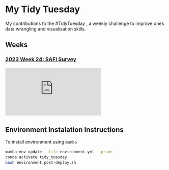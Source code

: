 # My Tidy Tuesday

My contributions to the #TidyTuesday , a weekly challenge to improve ones data wrangling and visualisation skills.

## Weeks

### [2023 Week 24: SAFI Survey](https://github.com/ksomf/tidy_tuesday/tree/main/weeks/2023_wk24)

![./main/weeks/2023_wk24/2023_wk24.pdf](https://raw.githubusercontent.com/ksomf/tidy_tuesday/main/weeks/2023_wk24/2023_wk24.pdf)

## Environment Instalation Instructions

To install environment using `mamba`
``` bash
mamba env update --file environment.yml --prune
conda activate tidy_tuesday
bash environment.post-deploy.sh
```

